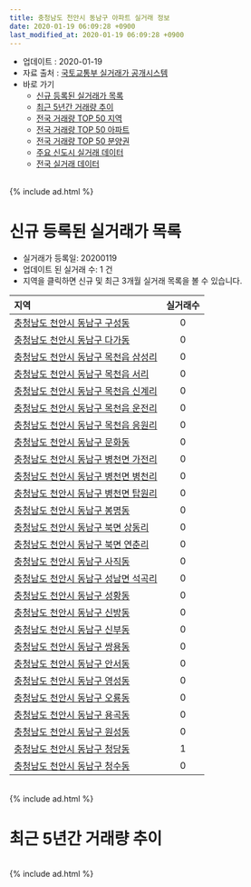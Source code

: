 ```yaml
---
title: 충청남도 천안시 동남구 아파트 실거래 정보
date: 2020-01-19 06:09:28 +0900
last_modified_at: 2020-01-19 06:09:28 +0900
---
```


* 업데이트 : 2020-01-19
* 자료 출처 : [국토교통부 실거래가 공개시스템](http://rt.molit.go.kr)
* 바로 가기
    * [신규 등록된 실거래가 목록](#신규-등록된-실거래가-목록)
    * [최근 5년간 거래량 추이](#최근-5년간-거래량-추이)
    * [전국 거래량 TOP 50 지역](https://apt-info.github.io/apt-trade-info/최근-3개월-전국에서-가장-거래가-많이-발생한-지역)
    * [전국 거래량 TOP 50 아파트](https://apt-info.github.io/apt-trade-info/최근-3개월-전국에서-가장-거래가-많이-발생한-아파트)
    * [전국 거래량 TOP 50 분양권](https://apt-info.github.io/apt-trade-info/최근-3개월-전국에서-가장-거래가-많이-발생한-분양권)
    * [주요 신도시 실거래 데이터](https://apt-info.github.io/apt-trade-info/주요-신도시)
    * [전국 실거래 데이터](https://apt-info.github.io/apt-trade-info/전국)

<br>
{% include ad.html %}
<br>

# 신규 등록된 실거래가 목록
* 실거래가 등록일: 20200119
* 업데이트 된 실거래 수: 1 건
* 지역을 클릭하면 신규 및 최근 3개월 실거래 목록을 볼 수 있습니다.


|지역|실거래수|
|:---|:---:|
|[충청남도 천안시 동남구 구성동](https://apt-info.github.io/apt-trade-info/충청남도-천안시-동남구-구성동)|0|
|[충청남도 천안시 동남구 다가동](https://apt-info.github.io/apt-trade-info/충청남도-천안시-동남구-다가동)|0|
|[충청남도 천안시 동남구 목천읍 삼성리](https://apt-info.github.io/apt-trade-info/충청남도-천안시-동남구-목천읍-삼성리)|0|
|[충청남도 천안시 동남구 목천읍 서리](https://apt-info.github.io/apt-trade-info/충청남도-천안시-동남구-목천읍-서리)|0|
|[충청남도 천안시 동남구 목천읍 신계리](https://apt-info.github.io/apt-trade-info/충청남도-천안시-동남구-목천읍-신계리)|0|
|[충청남도 천안시 동남구 목천읍 운전리](https://apt-info.github.io/apt-trade-info/충청남도-천안시-동남구-목천읍-운전리)|0|
|[충청남도 천안시 동남구 목천읍 응원리](https://apt-info.github.io/apt-trade-info/충청남도-천안시-동남구-목천읍-응원리)|0|
|[충청남도 천안시 동남구 문화동](https://apt-info.github.io/apt-trade-info/충청남도-천안시-동남구-문화동)|0|
|[충청남도 천안시 동남구 병천면 가전리](https://apt-info.github.io/apt-trade-info/충청남도-천안시-동남구-병천면-가전리)|0|
|[충청남도 천안시 동남구 병천면 병천리](https://apt-info.github.io/apt-trade-info/충청남도-천안시-동남구-병천면-병천리)|0|
|[충청남도 천안시 동남구 병천면 탑원리](https://apt-info.github.io/apt-trade-info/충청남도-천안시-동남구-병천면-탑원리)|0|
|[충청남도 천안시 동남구 봉명동](https://apt-info.github.io/apt-trade-info/충청남도-천안시-동남구-봉명동)|0|
|[충청남도 천안시 동남구 북면 상동리](https://apt-info.github.io/apt-trade-info/충청남도-천안시-동남구-북면-상동리)|0|
|[충청남도 천안시 동남구 북면 연춘리](https://apt-info.github.io/apt-trade-info/충청남도-천안시-동남구-북면-연춘리)|0|
|[충청남도 천안시 동남구 사직동](https://apt-info.github.io/apt-trade-info/충청남도-천안시-동남구-사직동)|0|
|[충청남도 천안시 동남구 성남면 석곡리](https://apt-info.github.io/apt-trade-info/충청남도-천안시-동남구-성남면-석곡리)|0|
|[충청남도 천안시 동남구 성황동](https://apt-info.github.io/apt-trade-info/충청남도-천안시-동남구-성황동)|0|
|[충청남도 천안시 동남구 신방동](https://apt-info.github.io/apt-trade-info/충청남도-천안시-동남구-신방동)|0|
|[충청남도 천안시 동남구 신부동](https://apt-info.github.io/apt-trade-info/충청남도-천안시-동남구-신부동)|0|
|[충청남도 천안시 동남구 쌍용동](https://apt-info.github.io/apt-trade-info/충청남도-천안시-동남구-쌍용동)|0|
|[충청남도 천안시 동남구 안서동](https://apt-info.github.io/apt-trade-info/충청남도-천안시-동남구-안서동)|0|
|[충청남도 천안시 동남구 영성동](https://apt-info.github.io/apt-trade-info/충청남도-천안시-동남구-영성동)|0|
|[충청남도 천안시 동남구 오룡동](https://apt-info.github.io/apt-trade-info/충청남도-천안시-동남구-오룡동)|0|
|[충청남도 천안시 동남구 용곡동](https://apt-info.github.io/apt-trade-info/충청남도-천안시-동남구-용곡동)|0|
|[충청남도 천안시 동남구 원성동](https://apt-info.github.io/apt-trade-info/충청남도-천안시-동남구-원성동)|0|
|[충청남도 천안시 동남구 청당동](https://apt-info.github.io/apt-trade-info/충청남도-천안시-동남구-청당동)|1|
|[충청남도 천안시 동남구 청수동](https://apt-info.github.io/apt-trade-info/충청남도-천안시-동남구-청수동)|0|


<br>
{% include ad.html %}
<br>

# 최근 5년간 거래량 추이


<div style="width:100%;">
    <canvas id="deal_progress" height="200"></canvas>
</div>

<script>
new Chart(document.getElementById("deal_progress"), {
    type: 'line',
    data: {
        labels: ['201501','201502','201503','201504','201505','201506','201507','201508','201509','201510','201511','201512','201601','201602','201603','201604','201605','201606','201607','201608','201609','201610','201611','201612','201701','201702','201703','201704','201705','201706','201707','201708','201709','201710','201711','201712','201801','201802','201803','201804','201805','201806','201807','201808','201809','201810','201811','201812','201901','201902','201903','201904','201905','201906','201907','201908','201909','201910','201911','201912','202001'],
        datasets: [{
            label: '매매',
            pointRadius: 1,
            data: [362, 304, 432, 350, 275, 270, 261, 288, 257, 329, 245, 250, 185, 182, 273, 256, 235, 244, 239, 272, 230, 288, 243, 204, 182, 201, 266, 209, 256, 292, 237, 249, 238, 216, 213, 231, 266, 253, 405, 280, 255, 330, 240, 225, 241, 253, 241, 185, 212, 217, 332, 243, 273, 248, 276, 303, 278, 362, 526, 589, 149],
            borderColor: "rgba(255, 201, 14, 1)",
            backgroundColor: "rgba(255, 201, 14, 0.5)",
            fill: false,
            lineTension: 0
        },{
            label: '전월세',
            pointRadius: 1,
            data: [305, 311, 327, 259, 246, 326, 293, 288, 276, 308, 219, 300, 317, 275, 292, 265, 231, 247, 253, 251, 212, 256, 220, 180, 206, 369, 253, 197, 189, 213, 236, 266, 254, 218, 229, 267, 270, 281, 292, 237, 285, 331, 311, 359, 236, 277, 263, 243, 303, 287, 253, 250, 247, 247, 271, 277, 253, 258, 256, 223, 99],
            borderColor: "rgba(0, 141, 185, 1)",
            backgroundColor: "rgba(0, 141, 185, 0.5)",
            fill: false,
            lineTension: 0
        }
        ]
    },
    options: {
        responsive: true,
        title: {
            display: false
        },
        tooltips: {
            mode: 'index',
            intersect: false
        },
        hover: {
            mode: 'nearest',
            intersect: true
        },
        scales: {
            xAxes: [{
                display: true,
                scaleLabel: {
                    display: true,
                    labelString: '년/월'
                }
            }],
            yAxes: [{
                display: true,
                ticks: {
                    suggestedMin: 0,
                },
                scaleLabel: {
                    display: true,
                    labelString: '실거래 수'
                }
            }]
        }
    }
});

</script>


<br>
{% include ad.html %}
<br>

